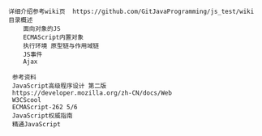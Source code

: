     详细介绍参考wiki页  https://github.com/GitJavaProgramming/js_test/wiki
    目录概述
        面向对象的JS
        ECMAScript内置对象
        执行环境 原型链与作用域链
        JS事件
        Ajax
     
     参考资料
     JavaScript高级程序设计 第二版
     https://developer.mozilla.org/zh-CN/docs/Web
     W3CScool
     ECMAScript-262 5/6
     JavaScript权威指南
     精通JavaScript
